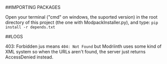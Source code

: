 ##IMPORTING PACKAGES

Open your terminal ("cmd" on windows, the suported version) in the root directory of this project (the  one with ModpackInstaller.py), and type: 
`pip install -r depends.txt`

##LOGS

403: Forbidden jus means `404: Not Found` but Modriinth uses some kind of XML system so when the URLs aren't found, the server just returns AccessDenied instead.

